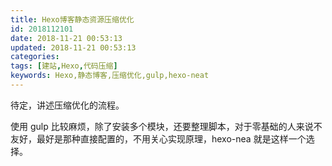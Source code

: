```yaml
---
title: Hexo博客静态资源压缩优化
id: 2018112101
date: 2018-11-21 00:53:13
updated: 2018-11-21 00:53:13
categories: 
tags: [建站,Hexo,代码压缩]
keywords: Hexo,静态博客,压缩优化,gulp,hexo-neat
---
```


待定，讲述压缩优化的流程。

<!-- more -->

使用 gulp 比较麻烦，除了安装多个模块，还要整理脚本，对于零基础的人来说不友好，最好是那种直接配置的，不用关心实现原理，hexo-nea 就是这样一个选择。


